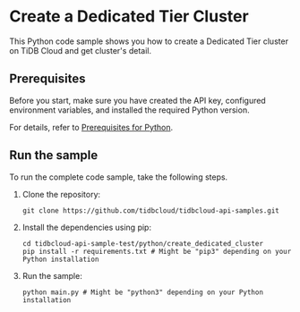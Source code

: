 # Create a Dedicated Tier Cluster

This Python code sample shows you how to create a Dedicated Tier cluster on TiDB Cloud and get cluster's detail.

## Prerequisites

Before you start, make sure you have created the API key, configured environment variables, and installed the required Python version.

For details, refer to [Prerequisites for Python](../README.md#prerequisites).

## Run the sample

To run the complete code sample, take the following steps.

1. Clone the repository:

   ```
   git clone https://github.com/tidbcloud/tidbcloud-api-samples.git
   ```

2. Install the dependencies using pip:

   ```shell
   cd tidbcloud-api-sample-test/python/create_dedicated_cluster
   pip install -r requirements.txt # Might be "pip3" depending on your Python installation
   ```

3. Run the sample:

   ```shell
   python main.py # Might be "python3" depending on your Python installation
   ```
